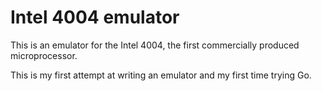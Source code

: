 # Intel 4004 emulator

This is an emulator for the Intel 4004, the first commercially produced microprocessor.

This is my first attempt at writing an emulator and my first time trying Go.